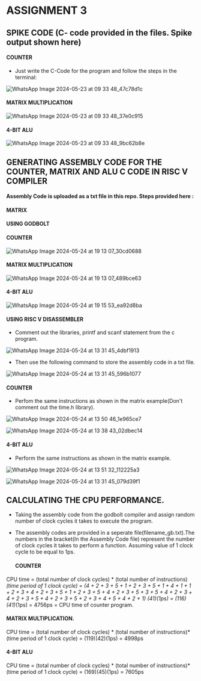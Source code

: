 # ASSIGNMENT 3

## SPIKE CODE (C- code provided in the files. Spike output shown here)
#### COUNTER

- Just write the C-Code for the program and follow the steps in the terminal:

![WhatsApp Image 2024-05-23 at 09 33 48_47c78d1c](https://github.com/SoahamMoulree/RISC-V-Repo/assets/169994191/b9732359-7d9c-447f-bb18-cbdd2f8c6a21)

#### MATRIX MULTIPLICATION

![WhatsApp Image 2024-05-23 at 09 33 48_37e0c915](https://github.com/SoahamMoulree/RISC-V-Repo/assets/169994191/31d4e023-d0f6-467e-8062-9864b26bfadc)

#### 4-BIT ALU

![WhatsApp Image 2024-05-23 at 09 33 48_9bc62b8e](https://github.com/SoahamMoulree/RISC-V-Repo/assets/169994191/48dc6878-4757-4d95-8e74-c417270dd5cf)

## GENERATING ASSEMBLY CODE FOR THE COUNTER, MATRIX AND ALU C CODE IN RISC V COMPILER

#### Assembly Code is uploaded as a txt file in this repo. Steps provided here :

#### MATRIX
#### USING GODBOLT

#### COUNTER

![WhatsApp Image 2024-05-24 at 19 13 07_30cd0688](https://github.com/SoahamMoulree/RISC-V-Repo/assets/169994191/8559d74c-4739-4c3b-84aa-fa9868cd10e1)

#### MATRIX MULTIPLICATION

![WhatsApp Image 2024-05-24 at 19 13 07_489bce63](https://github.com/SoahamMoulree/RISC-V-Repo/assets/169994191/09beb730-88c7-4c59-becf-19c83b614fcc)

#### 4-BIT ALU

![WhatsApp Image 2024-05-24 at 19 15 53_ea92d8ba](https://github.com/SoahamMoulree/RISC-V-Repo/assets/169994191/518b1151-97d3-43fd-aa52-ee23318897a3)


#### USING RISC V DISASSEMBLER
  - Comment out the libraries, printf and scanf statement from the c program.
  
 ![WhatsApp Image 2024-05-24 at 13 31 45_4dbf1913](https://github.com/SoahamMoulree/RISC-V-Repo/assets/169994191/8c082269-9b2e-4623-a989-03b336fb4e30)

  - Then use the following command to store the assembly code in a txt file.

![WhatsApp Image 2024-05-24 at 13 31 45_596b1077](https://github.com/SoahamMoulree/RISC-V-Repo/assets/169994191/ba3f3f08-19a3-4a90-8c7d-da2a70c6a5c0)
   
#### COUNTER
  - Perfom the same instructions as shown in the matrix example(Don't comment out the time.h library).

![WhatsApp Image 2024-05-24 at 13 50 46_1e965ce7](https://github.com/SoahamMoulree/RISC-V-Repo/assets/169994191/c90768a1-e0cd-435e-aae7-89ea30553467)


![WhatsApp Image 2024-05-24 at 13 38 43_02dbec14](https://github.com/SoahamMoulree/RISC-V-Repo/assets/169994191/8956d912-dfe0-44d2-af8b-2d4766831eaf)

#### 4-BIT ALU
  - Perform the same instructions as shown in the matrix example.

![WhatsApp Image 2024-05-24 at 13 51 32_112225a3](https://github.com/SoahamMoulree/RISC-V-Repo/assets/169994191/9daa5130-0263-4a17-be36-e859cd683fd0)

![WhatsApp Image 2024-05-24 at 13 31 45_079d39f1](https://github.com/SoahamMoulree/RISC-V-Repo/assets/169994191/da866149-839f-44c7-9673-86465a10d309)

## CALCULATING THE CPU PERFORMANCE.

- Taking the assembly code from the godbolt compiler and assign random number of clock cycles it takes to execute the program.

- The assembly codes are provided in a seperate file(filename_gb.txt).The numbers in the bracket(In the Assembly Code file) represent the number of clock cycles it takes to perform a function. Assuming value of 1 clock cycle to be equal to 1ps.
    

  #### COUNTER

 CPU time = (total number of clock cycles) * (total number of instructions)*(time period of 1 clock cycle)
          =   (4 + 2 + 3 + 5 + 1 + 2 + 3 + 5 + 1 + 4 + 1 + 1 + 2 + 3 + 4 + 2 + 3 + 5 + 1 + 2 + 3 + 5 + 4 + 2 + 3 + 5 + 3 + 5 + 4 + 2 + 3 + 4 + 2 + 3 + 5 + 4 + 2 + 3 + 5 + 2 + 3 + 4 + 5 + 4 + 2 + 1) *(41)(1ps)
          = (116)*(41)*(1ps) = 4756ps = CPU time of counter program.
          

#### MATRIX MULTIPLICATION.    

CPU time = (total number of clock cycles) * (total number of instructions)*(time period of 1 clock cycle)
         = (119)(42)(1ps) = 4998ps


#### 4-BIT ALU   

CPU time = (total number of clock cycles) * (total number of instructions)*(time period of 1 clock cycle)
         = (169)(45)(1ps) = 7605ps






